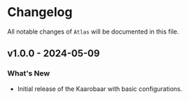 # Changelog

All notable changes of `Atlas` will be documented in this file.

## v1.0.0 - 2024-05-09

### What's New

* Initial release of the Kaarobaar with basic configurations.
